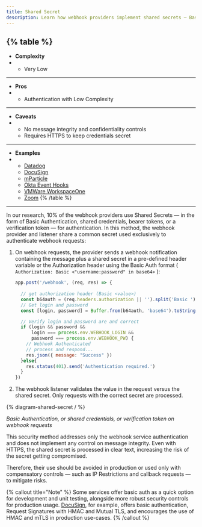 ```yaml
---
title: Shared Secret
description: Learn how webhook providers implement shared secrets — Basic Authentication, Shared Credentials, or Verification Tokens — to secure webhook communications.
--- 
```


{% table %}
---
* **Complexity**
* - Very Low
---
* **Pros**
* - Authentication with Low Complexity
---
* **Caveats**
* - No message integrity and confidentiality controls
  - Requires HTTPS to keep credentials secret
---
* **Examples**
* - [Datadog](https://docs.datadoghq.com/integrations/webhooks/#authentication)
  - [DocuSign](https://developers.docusign.com/platform/webhooks/connect/validation-and-security/)
  - [mParticle](https://docs.mparticle.com/integrations/webhook/event/)
  - [Okta Event Hooks](https://developer.okta.com/docs/concepts/event-hooks/#one-time-verification-request)
  - [VMWare WorkspaceOne](https://docs.vmware.com/en/VMware-Workspace-ONE-UEM/services/System_Settings_On_Prem/GUID-AWT-SYSTEM-ADVANCED-API-NOTIF.html)
  - [Zoom](https://marketplace.zoom.us/docs/guides/build/webhook-only-app)
{% /table %}

---

In our research, 10% of the webhook providers use Shared Secrets — in the form of Basic Authentication, shared credentials, bearer tokens, or a verification token — for authentication. In this method, the webhook provider and listener share a common secret used exclusively to authenticate webhook requests:

1. On webhook requests, the provider sends a webhook notification containing the message plus a shared secret in a pre-defined header variable or the Authorization header using the Basic Auth format ( `Authorization: Basic <"username:password" in base64>` ):

    ```js
    app.post('/webhook', (req, res) => {
      
      // get authorization header (Basic <value>)
      const b64auth = (req.headers.authorization || '').split('Basic ')[1] || ''
      // Get login and password
      const [login, password] = Buffer.from(b64auth, 'base64').toString().split(':')

      // Verify login and password are and correct
      if (login && password && 
          login === process.env.WEBHOOK_LOGIN && 
          password === process.env.WEBHOOK_PW) {
        // Webhook Authenticated 
        // process and respond...
        res.json({ message: "Success" })
      }else{
        res.status(401).send('Authentication required.')
      }
    })
    ```

2. The webhook listener validates the value in the request versus the shared secret. Only requests with the correct secret are processed.

{% diagram-shared-secret / %} 

_Basic Authentication, or shared credentials, or verification token on webhook requests_

This security method addresses only the webhook service authentication and does not implement any control on message integrity. Even with HTTPS, the shared secret is processed in clear text, increasing the risk of the secret getting compromised.

Therefore, their use should be avoided in production or used only with compensatory controls — such as IP Restrictions and callback requests — to mitigate risks.

{% callout title="Note" %}
   Some services offer basic auth as a quick option for development and unit testing, alongside more robust security controls for production usage. [DocuSign](https://developers.docusign.com/platform/webhooks/connect/validation-and-security/), for example, offers basic authentication, Request Signatures with HMAC and Mutual TLS, and encourages the use of HMAC and mTLS in production use-cases.
{% /callout %}
